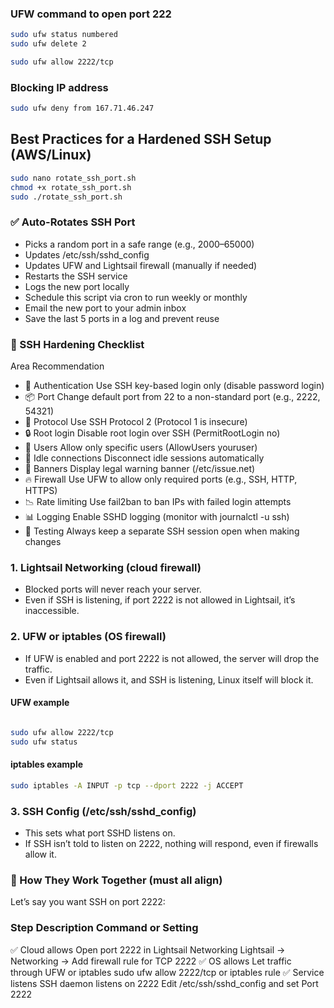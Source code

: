 ### UFW command to open port 222
```bash
sudo ufw status numbered
sudo ufw delete 2

sudo ufw allow 2222/tcp
```
### Blocking IP address
```bash
sudo ufw deny from 167.71.46.247
```

## Best Practices for a Hardened SSH Setup (AWS/Linux)
```bash
sudo nano rotate_ssh_port.sh
chmod +x rotate_ssh_port.sh
sudo ./rotate_ssh_port.sh
```
### ✅ Auto-Rotates SSH Port
- Picks a random port in a safe range (e.g., 2000–65000)
- Updates /etc/ssh/sshd_config
- Updates UFW and Lightsail firewall (manually if needed)
- Restarts the SSH service
- Logs the new port locally
- Schedule this script via cron to run weekly or monthly
- Email the new port to your admin inbox
- Save the last 5 ports in a log and prevent reuse

### 🔐 SSH Hardening Checklist
Area	Recommendation
- 🔑 Authentication	Use SSH key-based login only (disable password login)
- 📦 Port	Change default port from 22 to a non-standard port (e.g., 2222, 54321)
- 🔁 Protocol	Use SSH Protocol 2 (Protocol 1 is insecure)
- 🔒 Root login	Disable root login over SSH (PermitRootLogin no)
- 👥 Users	Allow only specific users (AllowUsers youruser)
- 🔌 Idle connections	Disconnect idle sessions automatically
- 📛 Banners	Display legal warning banner (/etc/issue.net)
- 🔥 Firewall	Use UFW to allow only required ports (e.g., SSH, HTTP, HTTPS)
- 📉 Rate limiting	Use fail2ban to ban IPs with failed login attempts
- 📊 Logging	Enable SSHD logging (monitor with journalctl -u ssh)
- 🧪 Testing	Always keep a separate SSH session open when making changes



###  1. Lightsail Networking (cloud firewall)
- Blocked ports will never reach your server.
- Even if SSH is listening, if port 2222 is not allowed in Lightsail, it’s inaccessible.

###  2. UFW or iptables (OS firewall)
- If UFW is enabled and port 2222 is not allowed, the server will drop the traffic.
- Even if Lightsail allows it, and SSH is listening, Linux itself will block it.

####  UFW example
```bash

sudo ufw allow 2222/tcp
sudo ufw status
```
#### iptables example
```bash
sudo iptables -A INPUT -p tcp --dport 2222 -j ACCEPT
```
### 3. SSH Config (/etc/ssh/sshd_config)
- This sets what port SSHD listens on.
- If SSH isn’t told to listen on 2222, nothing will respond, even if firewalls allow it.

### 🔁 How They Work Together (must all align)
Let’s say you want SSH on port 2222:

### Step	Description	Command or Setting
✅ Cloud allows	Open port 2222 in Lightsail Networking	Lightsail → Networking → Add firewall rule for TCP 2222
✅ OS allows	Let traffic through UFW or iptables	sudo ufw allow 2222/tcp or iptables rule
✅ Service listens	SSH daemon listens on 2222	Edit /etc/ssh/sshd_config and set Port 2222
